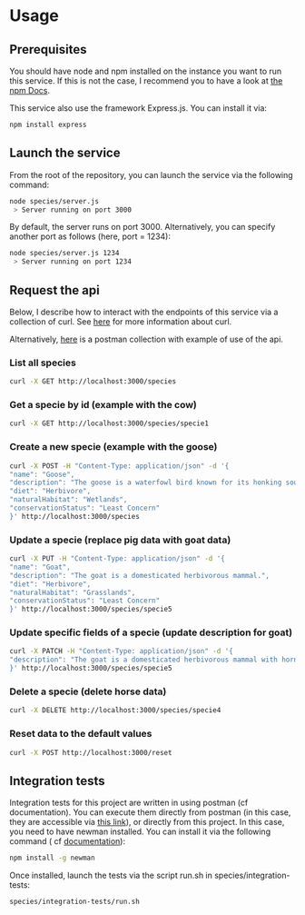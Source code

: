 # Usage

## Prerequisites

You should have node and npm installed on the instance you want to run this service. If this is not the case, I
recommend you to have a look at [the npm Docs](https://docs.npmjs.com/downloading-and-installing-node-js-and-npm/).

This service also use the framework Express.js. You can install it via:

```bash
npm install express
```

## Launch the service

From the root of the repository, you can launch the service via the following command:

```bash
node species/server.js
 > Server running on port 3000
```

By default, the server runs on port 3000. Alternatively, you can specify another port as follows (here, port = 1234):

```bash
node species/server.js 1234
 > Server running on port 1234
```

## Request the api

Below, I describe how to interact with the endpoints of this service via a collection of curl.
See [here](https://curl.se/) for more information about curl.

Alternatively, [here](https://www.postman.com/letrome/workspace/farmhub/folder/7556688-79267a6c-d54d-419f-bac6-722d3e9e0764?action=share&source=copy-link&creator=7556688&ctx=documentation)
is a postman collection with example of use of the api.

### List all species

```bash
curl -X GET http://localhost:3000/species
```

### Get a specie by id (example with the cow)

```bash
curl -X GET http://localhost:3000/species/specie1
```

### Create a new specie (example with the goose)

```bash
curl -X POST -H "Content-Type: application/json" -d '{
"name": "Goose",
"description": "The goose is a waterfowl bird known for its honking sound.",
"diet": "Herbivore",
"naturalHabitat": "Wetlands",
"conservationStatus": "Least Concern"
}' http://localhost:3000/species
```

### Update a specie (replace pig data with goat data)

```bash
curl -X PUT -H "Content-Type: application/json" -d '{
"name": "Goat",
"description": "The goat is a domesticated herbivorous mammal.",
"diet": "Herbivore",
"naturalHabitat": "Grasslands",
"conservationStatus": "Least Concern"
}' http://localhost:3000/species/specie5
```

### Update specific fields of a specie (update description for goat)

```bash
curl -X PATCH -H "Content-Type: application/json" -d '{
"description": "The goat is a domesticated herbivorous mammal with horns."
}' http://localhost:3000/species/specie5
```

### Delete a specie (delete horse data)

```bash
curl -X DELETE http://localhost:3000/species/specie4
```

### Reset data to the default values

```bash
curl -X POST http://localhost:3000/reset
```

## Integration tests

Integration tests for this project are written in using postman (cf documentation). You can execute them directly from
postman (in this case, they are accessible
via [this link](https://www.postman.com/letrome/workspace/farmhub/folder/7556688-a2b96fde-9c16-41cf-8976-4ce32c383e3f?action=share&source=copy-link&creator=7556688&ctx=documentation)),
or directly from this project.
In this case, you need to have newman installed. You can install it via the following command (
cf [documentation](https://learning.postman.com/docs/collections/using-newman-cli/installing-running-newman/)):

```bash
npm install -g newman
```

Once installed, launch the tests via the script run.sh in species/integration-tests:

```bash
species/integration-tests/run.sh
```